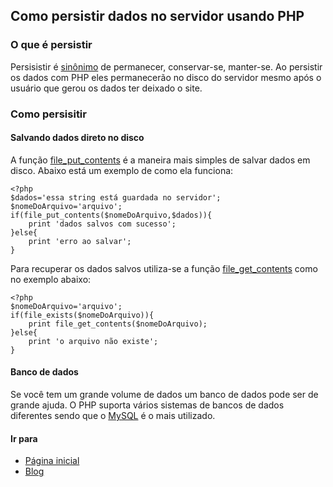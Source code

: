 ## Como persistir dados no servidor usando PHP
### O que é persistir
Persisistir é [sinônimo](https://www.sinonimos.com.br/persistir/) de permanecer, conservar-se, manter-se. Ao persistir os dados com PHP eles permanecerão no disco do servidor mesmo após o usuário que gerou os dados ter deixado o site.

### Como persisitir
#### Salvando dados direto no disco
A função [file_put_contents](http://php.net/manual/pt_BR/function.file-put-contents.php) é a maneira mais simples de salvar dados em disco. Abaixo está um exemplo de como ela funciona:
```
<?php
$dados='essa string está guardada no servidor';
$nomeDoArquivo='arquivo';
if(file_put_contents($nomeDoArquivo,$dados)){
    print 'dados salvos com sucesso';
}else{
    print 'erro ao salvar';
}
```
Para recuperar os dados salvos utiliza-se a função [file_get_contents](http://php.net/manual/pt_BR/function.file-get-contents.php) como no exemplo abaixo:
```
<?php
$nomeDoArquivo='arquivo';
if(file_exists($nomeDoArquivo)){
    print file_get_contents($nomeDoArquivo);
}else{
    print 'o arquivo não existe';
}
```

#### Banco de dados
Se você tem um grande volume de dados um banco de dados pode ser de grande ajuda. O PHP suporta vários sistemas de bancos de dados diferentes sendo que o [MySQL](https://www.mysql.com/) é o mais utilizado.

#### Ir para
- [Página inicial](.)
- [Blog](blog.html)
